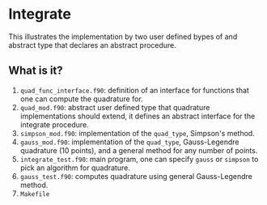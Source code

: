 Integrate
=========

This illustrates the implementation by two user defined bypes of and
abstract type that declares an abstract procedure.

What is it?
-----------
1. `quad_func_interface.f90`: definition of an interface for functions
    that one can compute the quadrature for.
1. `quad_mod.f90`: abstract user defined type that quadrature
    implementations should extend, it defines an abstract interface for
    the integrate procedure.
1. `simpson_mod.f90`: implementation of the `quad_type`, Simpson's method.
1. `gauss_mod.f90`: implementation of the `quad_type`, Gauss-Legendre
    quadrature (10 points), and a general method for any number of points.
1. `integrate_test.f90`: main program, one can specify `gauss` or
    `simpson` to pick an algorithm for quadrature.
1. `gauss_test.f90`: computes quadrature using general Gauss-Legendre
    method.
1. `Makefile`
